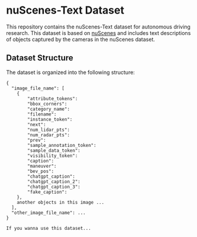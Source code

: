 # nuScenes-Text Dataset

This repository contains the nuScenes-Text dataset for autonomous driving research. This dataset is based on [nuScenes](https://www.nuscenes.org/) and includes text descriptions of objects captured by the cameras in the nuScenes dataset.

## Dataset Structure

The dataset is organized into the following structure:

```nuscenes_with_text
{ 
  "image_file_name": [                    
    {
        "attribute_tokens": 
        "bbox_corners": 
        "category_name": 
        "filename": 
        "instance_token": 
        "next":
        "num_lidar_pts": 
        "num_radar_pts": 
        "prev":
        "sample_annotation_token": 
        "sample_data_token": 
        "visibility_token": 
        "caption": 
        "maneuver":
        "bev_pos":
        "chatgpt_caption": 
        "chatgpt_caption_2": 
        "chatgpt_caption_3": 
        "fake_caption": 
    },
    another objects in this image ...
  ],
  "other_image_file_name": ...
}

If you wanna use this dataset...